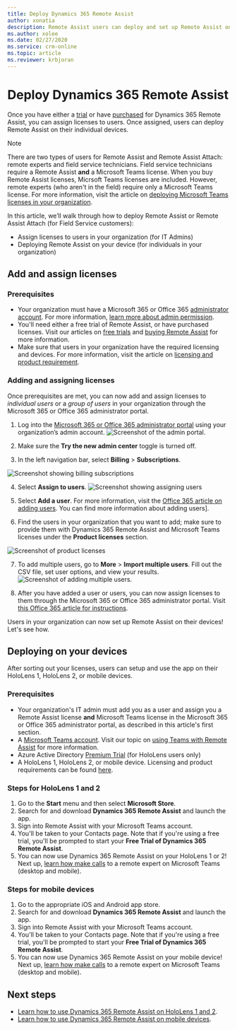 ```yaml
---
title: Deploy Dynamics 365 Remote Assist
author: xonatia
description: Remote Assist users can deploy and set up Remote Assist on their devices. 
ms.author: xolee
ms.date: 02/27/2020
ms.service: crm-online
ms.topic: article
ms.reviewer: krbjoran
---
```

# Deploy Dynamics 365 Remote Assist

Once you have either a [trial](try-remote-assist.md) or have [purchased](buy-remote-assist.md) for Dynamics 365 Remote Assist, you can assign licenses to users. Once assigned, users can deploy Remote Assist on their individual devices.

> [!NOTE]
> There are two types of users for Remote Assist and Remote Assist Attach: remote experts and field service technicians. Field service technicians require a Remote Assist **and** a Microsoft Teams license. When you buy Remote Assist licenses, Micrsoft Teams licenses are included. However, remote experts (who aren't in the field) require only a Microsoft Teams license. For more information, visit the article on [deploying Microsoft Teams licenses in your organization](https://docs.microsoft.com/dynamics365/mixed-reality/remote-assist/use-microsoft-teams-with-remote-assist).

In this article, we’ll walk through how to deploy Remote Assist or Remote Assist Attach (for Field Service customers): 
-	Assign licenses to users in your organization (for IT Admins)
-	Deploying Remote Assist on your device (for individuals in your organization) 

## Add and assign licenses

### Prerequisites 
- Your organization must have a Microsoft 365 or Office 365 [administrator account](https://www.microsoft.com/microsoft-365/business/office-365-administration). For more information, [learn more about admin permission](https://docs.microsoft.com/office365/admin/admin-overview/admin-overview?redirectSourcePath=%252farticle%252foffice-365-admin-overview-c7228a3e-061f-4575-b1ef-adf1d1669870&view=o365-worldwide). 
- You'll need either a free trial of Remote Assist, or have purchased licenses. Visit our articles on [free trials](try-remote-assist.md) and [buying Remote Assist](buy-remote-assist.md) for more information.
- Make sure that users in your organization have the required licensing and devices. For more information, visit the article on [licensing and product requirement](https://docs.microsoft.com/dynamics365/mixed-reality/remote-assist/requirements).


### Adding and assigning licenses
Once prerequisites are met, you can now add and assign licenses to *individual users* or a *group of users* in your organization through the Microsoft 365 or Office 365 administrator portal. 

1.	Log into the [Microsoft 365 or Office 365 administrator portal](https://www.microsoft.com/microsoft-365/business/office-365-administration ) using your organization’s admin account.
![Screenshot of the admin portal.](./media/buy_1.png "Admin Portal")

2.	Make sure the **Try the new admin center** toggle is turned off.

3.	In the left navigation bar, select **Billing** > **Subscriptions**. 

![Screenshot showing billing subscriptions](./media/deploy_3.png "Billing subscriptions")

4.	Select **Assign to users**. 
![Screenshot showing assigning users](./media/deploy_4.png "Assign users")

1. Select **Add a user**. For more information, visit the [Office 365 article on adding users](https://docs.microsoft.com/office365/admin/add-users/add-users?view=o365-worldwide). You can find more information about adding users].

6.	Find the users in your organization that you want to add; make sure to provide them with Dynamics 365 Remote Assist and Microsoft Teams licenses under the **Product licenses** section. 

![Screenshot of product licenses](./media/deploy_6.png "Product licenses")

7. To add multiple users, go to **More** > **Import multiple users**. Fill out the CSV file, set user options, and view your results. 
![Screenshot of adding multiple users.](./media/deploy_7.png "Add multiple users")

8.	After you have added a user or users, you can now assign licenses to them through the Microsoft 365 or Office 365 administrator portal. Visit [this Office 365 article for instructions](https://docs.microsoft.com/office365/admin/manage/assign-licenses-to-users?view=o365-worldwide).

Users in your organization can now set up Remote Assist on their devices! Let's see how. 


## Deploying on your devices

After sorting out your licenses, users can setup and use the app on their HoloLens 1, HoloLens 2, or mobile devices. 

### Prerequisites
- Your organization's IT admin must add you as a user and assign you a Remote Assist license **and** Microsoft Teams license in the Microsoft 365 or Office 365 administrator portal, as described in this article's first section. 
- A [Microsoft Teams account](https://teams.microsoft.com/start). Visit our topic on [using Teams with Remote Assist](https://docs.microsoft.com/dynamics365/mixed-reality/remote-assist/use-microsoft-teams-with-remote-assist) for more information. 
- Azure Active Directory [Premium Trial](https://azure.microsoft.com/trial/get-started-active-directory/) (for HoloLens users only)
- A HoloLens 1, HoloLens 2, or mobile device. Licensing and product requirements can be found [here](https://docs.microsoft.com/dynamics365/mixed-reality/remote-assist/requirements).



### Steps for HoloLens 1 and 2
1.	Go to the **Start** menu and then select **Microsoft Store**. 
2.	Search for and download **Dynamics 365 Remote Assist** and launch the app.
3.	Sign into Remote Assist with your Microsoft Teams account. 
4.	You'll be taken to your Contacts page. Note that if you're using a free trial, you'll be prompted to start your **Free Trial of Dynamics 365 Remote Assist**. 
5.	You can now use Dynamics 365 Remote Assist on your HoloLens 1 or 2! Next up, [learn how make calls](user-guide.md) to a remote expert on Microsoft Teams (desktop and mobile). 

### Steps for mobile devices
1.	Go to the appropriate iOS and Android app store.
2.	Search for and download **Dynamics 365 Remote Assist** and launch the app.
3.	Sign into Remote Assist with your Microsoft Teams account. 
4.	You'll be taken to your Contacts page. Note that if you're using a free trial, you'll be prompted to start your **Free Trial of Dynamics 365 Remote Assist**.
5.	You can now use Dynamics 365 Remote Assist on your mobile device! Next up, [learn how make calls](mobile-app/making-calls.md) to a remote expert on Microsoft Teams (desktop and mobile). 

## Next steps
- [Learn how to use Dynamics 365 Remote Assist on HoloLens 1 and 2](user-guide.md). 
- [Learn how to use Dynamics 365 Remote Assist on mobile devices](mobile-app/remote-assist-mobile-overview.md). 
